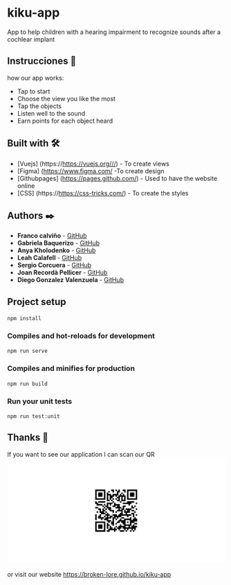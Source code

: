 # kiku-app
App to help children with a hearing impairment to recognize sounds after a cochlear implant

## Instrucciones 🚀

how our app works:
- Tap to start
- Choose the view you like the most
- Tap the objects
- Listen well to the sound
- Earn points for each object heard




## Built with 🛠️
* [Vuejs] (https://https://vuejs.org///) - To create views
* [Figma] (https://www.figma.com/ -To create design
* [Githubpages] (https://pages.github.com/) - Used to have the website online
* [CSS] (https://https://css-tricks.com/) - To create the styles

## Authors ✒️

* **Franco calviño** - [GitHub](https://github.com/Francocalvino)
* **Gabriela Baquerizo** - [GitHub](https://github.com/gbaquerizo13)
* **Anya Kholodenko** - [GitHub](https://github.com/a-xo)
* **Leah Calafell** - [GitHub](https://github.com/leahcalafell97)
* **Sergio Corcuera** - [GitHub](https://github.com/blaucomfuig)
* **Joan Recordà Pellicer** - [GitHub](https://github.com/JoanRecorda)
* **Diego Gonzalez Valenzuela** - [GitHub](https://github.com/)


## Project setup
```
npm install
```

### Compiles and hot-reloads for development
```
npm run serve
```

### Compiles and minifies for production
```
npm run build
```

### Run your unit tests
```
npm run test:unit
```
## Thanks 🎁

If you want to see our application I can scan our QR
![qr code for the app page](src/assets/img/QrApp.png)

or visit our website https://broken-lore.github.io/kiku-app